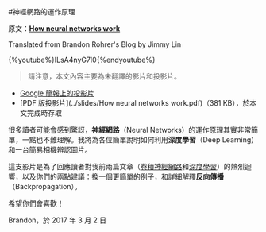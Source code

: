 #神經網路的運作原理

原文：[**How neural networks work**](https://brohrer.github.io/how_neural_networks_work.html)

Translated from Brandon Rohrer's Blog by Jimmy Lin

{%youtube%}ILsA4nyG7I0{%endyoutube%}

> 請注意，本文內容主要為未翻譯的影片和投影片。

* [Google 簡報上的投影片](https://docs.google.com/presentation/d/1AAEFCgC0Ja7QEl3-wmuvIizbvaE-aQRksc7-W8LR2GY/edit?usp=sharing)
* [PDF 版投影片](../slides/How neural networks work.pdf)（381 KB），於本文完成時存取

很多讀者可能會感到驚訝，**神經網路**（Neural Networks）的運作原理其實非常簡單，一點也不難理解。我將為各位簡單說明如何利用**深度學習**（Deep Learning）和一台簡易相機辨認圖片。

這支影片是為了回應讀者對我前兩篇文章（[卷積神經網路](../how_machine_learning_works/how_convolutional_neural_networks_work.md)和[深度學習](../how_machine_learning_works/deep_learning_demystified.md)）的熱烈迴響，以及你們的兩點建議：換一個更簡單的例子，和詳細解釋**反向傳播**（Backpropagation）。

希望你們會喜歡！

Brandon，於 2017 年 3 月 2 日